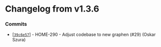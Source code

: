 # Changelog from v1.3.6
### Commits
* [[`39c6e57`](http://github.com/smart-evolution/shpanel/commit/39c6e57a8d2ac64405630216f97fcb5773a5011f)] - HOME-290 - Adjust codebase to new graphen (#29) (Oskar Szura)